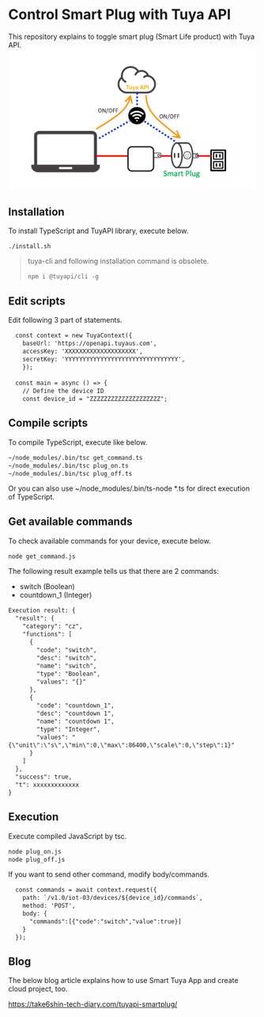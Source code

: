 # Control Smart Plug with Tuya API

This repository explains to toggle smart plug (Smart Life product) with Tuya API.
![Smart Plug Image](./img/Top.png)

## Installation

To install TypeScript and TuyAPI library, execute below.

```
./install.sh
```
> tuya-cli and following installation command is obsolete.
> ```
> npm i @tuyapi/cli -g
> ```

## Edit scripts

Edit following 3 part of statements.

```
  const context = new TuyaContext({
    baseUrl: 'https://openapi.tuyaus.com',
    accessKey: 'XXXXXXXXXXXXXXXXXXXX',
    secretKey: 'YYYYYYYYYYYYYYYYYYYYYYYYYYYYYYYY',
    });
    
  const main = async () => {
    // Define the device ID
    const device_id = "ZZZZZZZZZZZZZZZZZZZZ";
```

## Compile scripts

To compile TypeScript, execute like below.
```
~/node_modules/.bin/tsc get_command.ts
~/node_modules/.bin/tsc plug_on.ts
~/node_modules/.bin/tsc plug_off.ts
```
Or you can also use ~/node_modules/.bin/ts-node *.ts for direct execution of TypeScript.

## Get available commands

To check available commands for your device, execute below.
```
node get_command.js
```
The following result example tells us that there are 2 commands:
- switch (Boolean)
- countdown_1 (Integer)
```
Execution result: {
  "result": {
    "category": "cz",
    "functions": [
      {
        "code": "switch",
        "desc": "switch",
        "name": "switch",
        "type": "Boolean",
        "values": "{}"
      },
      {
        "code": "countdown_1",
        "desc": "countdown 1",
        "name": "countdown 1",
        "type": "Integer",
        "values": "{\"unit\":\"s\",\"min\":0,\"max\":86400,\"scale\":0,\"step\":1}"
      }
    ]
  },
  "success": true,
  "t": xxxxxxxxxxxxx
}
```

## Execution
Execute compiled JavaScript by tsc.
```
node plug_on.js
node plug_off.js
```
If you want to send other command, modify body/commands.
```
  const commands = await context.request({
    path: `/v1.0/iot-03/devices/${device_id}/commands`,
    method: 'POST',
    body: {
      "commands":[{"code":"switch","value":true}]
    }
  });
```

## Blog
The below blog article explains how to use Smart Tuya App and create cloud project, too.

https://take6shin-tech-diary.com/tuyapi-smartplug/

